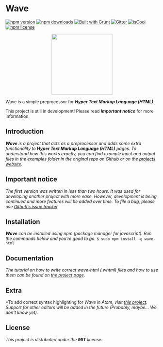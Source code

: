 # Wave

[![npm version](https://badge.fury.io/js/wave-html.svg)](https://www.npmjs.com/package/wave-html)
[![npm downloads](https://img.shields.io/npm/dm/wave-html.svg)](https://www.npmjs.com/package/wave-html)
[![Built with Grunt](https://img.shields.io/badge/Built%20with-Grunt-orange.svg)](http://gruntjs.com/)
[![Gitter](https://img.shields.io/badge/Gitter-Join%20Chat%20→-1DCE73.svg)](https://gitter.im/Jense5/Wave?utm_source=badge&utm_medium=badge&utm_campaign=pr-badge)
[![isCool](https://img.shields.io/badge/FANCY-YES-red.svg)](https://www.npmjs.com/package/wave-html)
[![npm license](https://img.shields.io/npm/l/wave-html.svg)](https://github.com/Jense5/Wave/blob/master/LICENSE.md)

<p align="center"><img src="http://i.imgur.com/J7qioAo.png" height="200" /></p>

Wave is a simple preprocessor for ***Hyper Text Markup Language (HTML)***.

This project is still in development! Please read ***Important notice*** for more information.

## Introduction

***Wave*** *is a project that acts as a preprocessor and adds some extra functionality to* ***Hyper Text Markup Language (HTML)*** *pages.
To understand how this works exactly, you can find example input and output files in the examples folder in the original repo on Github or on the [projects website](http://jense5.github.io/Wave).*

## Important notice

*The first version was written in less than two hours. It was used for developing another project with more ease. However, development is being continued and more features will be added over time. To file a bug, please use [Github's issue tracker](https://github.com/Jense5/Wave/issues).*

## Installation

***Wave*** *can be installed using npm (package manager for javascript). Run the commands below and you're good to go.*
`$ sudo npm install -g wave-html`

## Documentation
*The tutorial on how to write correct wave-html (.whtml) files and how to use them can be found on [the project page](http://jense5.github.io/jense5/Wave).*

## Extra
*To add correct syntax highlighting for *Wave* *in Atom, visit [this project](https://github.com/N1ghtly/language-wave). Support for other editors will be added in the future (Probably, maybe... We don't know yet).*

## License

*This project is distributed under the* ***MIT*** *license.*
